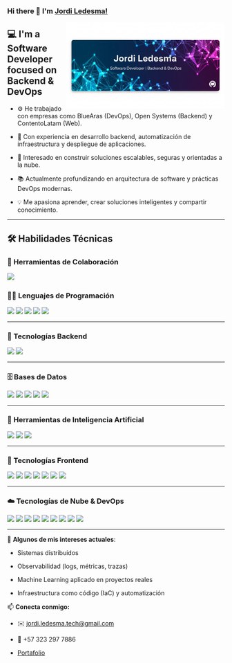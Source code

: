 ### Hi there 👋 I'm [Jordi Ledesma!](https://github.com/GeordiCode/)


<img align="right" alt="DevOps Working Setup" height="200px" src="https://github.com/GeordiCode/GeordiCode/blob/main/banner-github.jpeg?raw=true" />


## 💻 I'm a Software Developer focused on Backend & DevOps


- ⚙️ He trabajado con empresas como BlueAras (DevOps), Open Systems (Backend) y ContentoLatam (Web).

- 🔧 Con experiencia en desarrollo backend, automatización de infraestructura y despliegue de aplicaciones.

- 🚀 Interesado en construir soluciones escalables, seguras y orientadas a la nube.

- 📚 Actualmente profundizando en arquitectura de software y prácticas DevOps modernas.

- 💡 Me apasiona aprender, crear soluciones inteligentes y compartir conocimiento.


---


## 🛠️ Habilidades Técnicas


### 🤝 Herramientas de Colaboración

<p>

  <img src="https://skillicons.dev/icons?i=git,github,discord" height="30"/>

</p>


### 👨‍💻 Lenguajes de Programación

<p>

  <img src="https://skillicons.dev/icons?i=go" height="30" />

  <img src="https://skillicons.dev/icons?i=python" height="30" />

  <img src="https://skillicons.dev/icons?i=typescript" height="30" />

  <img src="https://skillicons.dev/icons?i=java" height="30" />

  <img src="https://skillicons.dev/icons?i=javascript" height="30" />

</p>


---


### 🧩 Tecnologías Backend

<p>

  <img src="https://skillicons.dev/icons?i=fastapi,nodejs,spring" height="30" />

  <img src="https://img.shields.io/badge/Fiber-00ADD8?style=flat&logo=go&logoColor=white" height="25" />

</p>


---


### 🗄️ Bases de Datos

<p>

  <img src="https://skillicons.dev/icons?i=postgres" height="30" />

  <img src="https://skillicons.dev/icons?i=mysql" height="30" />

  <img src="https://skillicons.dev/icons?i=mongodb" height="30" />

  <img src="https://skillicons.dev/icons?i=firebase" height="30" />

  <img src="https://skillicons.dev/icons?i=redis" height="30" />

</p>


---


### 🧠 Herramientas de Inteligencia Artificial

<p>

  <img src="https://skillicons.dev/icons?i=tensorflow" height="30" />

  <img src="https://skillicons.dev/icons?i=pytorch" height="30" />

  <img src="https://skillicons.dev/icons?i=sklearn" height="30" />

</p>


---


### 🎨 Tecnologías Frontend

<p>

  <img src="https://skillicons.dev/icons?i=vue" height="30" />

  <img src="https://skillicons.dev/icons?i=react" height="30" />

  <img src="https://skillicons.dev/icons?i=angular" height="30" />

  <img src="https://skillicons.dev/icons?i=figma" height="30" />

  <img src="https://skillicons.dev/icons?i=html" height="30" />

  <img src="https://skillicons.dev/icons?i=css" height="30" />

  <img src="https://skillicons.dev/icons?i=vitest" height="30" />

</p>


---


### ☁️ Tecnologías de Nube & DevOps

<p>

  <img src="https://skillicons.dev/icons?i=aws" height="30" />

  <img src="https://skillicons.dev/icons?i=azure" height="30" />

  <img src="https://skillicons.dev/icons?i=gcp" height="30" />

  <img src="https://skillicons.dev/icons?i=nginx" height="30" />

  <img src="https://skillicons.dev/icons?i=githubactions" height="30" />

  <img src="https://skillicons.dev/icons?i=linux" height="30" />

  <img src="https://skillicons.dev/icons?i=docker" height="30" />

  <img src="https://skillicons.dev/icons?i=vercel" height="30" />

  <img src="https://skillicons.dev/icons?i=bash" height="30" />

</p>


---


📌 **Algunos de mis intereses actuales**:

- Sistemas distribuidos

- Observabilidad (logs, métricas, trazas)

- Machine Learning aplicado en proyectos reales

- Infraestructura como código (IaC) y automatización


📫 **Conecta conmigo:**

- ✉️ jordi.ledesma.tech@gmail.com  

- 📱 +57 323 297 7886  

- [Portafolio](https://github.com/GeordiCode?tab=repositories) 
